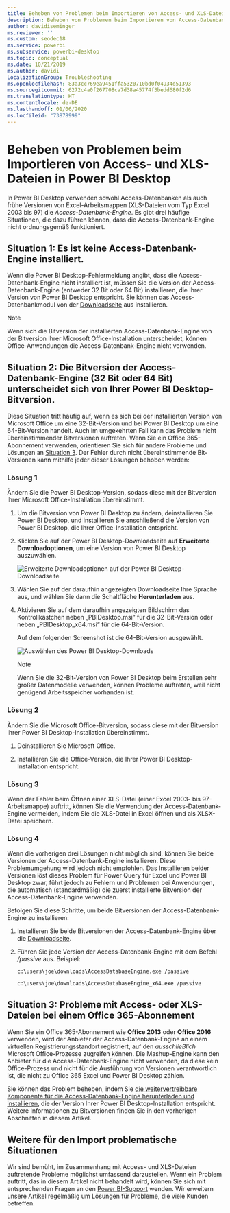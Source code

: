 ```yaml
---
title: Beheben von Problemen beim Importieren von Access- und XLS-Dateien in Power BI Desktop
description: Beheben von Problemen beim Importieren von Access-Datenbanken und XLS-Tabellen in Power BI Desktop und Power Query
author: davidiseminger
ms.reviewer: ''
ms.custom: seodec18
ms.service: powerbi
ms.subservice: powerbi-desktop
ms.topic: conceptual
ms.date: 10/21/2019
ms.author: davidi
LocalizationGroup: Troubleshooting
ms.openlocfilehash: 83a3cc769ea9451ffa5320710bd0f04934d51393
ms.sourcegitcommit: 6272c4a0f267708ca7d38a45774f3bedd680f2d6
ms.translationtype: HT
ms.contentlocale: de-DE
ms.lasthandoff: 01/06/2020
ms.locfileid: "73878999"
---
```

# <a name="resolve-issues-importing-access-and-xls-files-in-power-bi-desktop"></a>Beheben von Problemen beim Importieren von Access- und XLS-Dateien in Power BI Desktop

In Power BI Desktop verwenden sowohl Access-Datenbanken als auch frühe Versionen von Excel-Arbeitsmappen (XLS-Dateien vom Typ Excel 2003 bis 97) die *Access-Datenbank-Engine*. Es gibt drei häufige Situationen, die dazu führen können, dass die Access-Datenbank-Engine nicht ordnungsgemäß funktioniert.

## <a name="situation-1-no-access-database-engine-is-installed"></a>Situation 1: Es ist keine Access-Datenbank-Engine installiert.

Wenn die Power BI Desktop-Fehlermeldung angibt, dass die Access-Datenbank-Engine nicht installiert ist, müssen Sie die Version der Access-Datenbank-Engine (entweder 32 Bit oder 64 Bit) installieren, die Ihrer Version von Power BI Desktop entspricht. Sie können das Access-Datenbankmodul von der [Downloadseite](https://www.microsoft.com/download/details.aspx?id=13255) aus installieren.

>[!NOTE]
>Wenn sich die Bitversion der installierten Access-Datenbank-Engine von der Bitversion Ihrer Microsoft Office-Installation unterscheidet, können Office-Anwendungen die Access-Datenbank-Engine nicht verwenden.

## <a name="situation-2-the-access-database-engine-bit-version-32-bit-or-64-bit-is-different-from-your-power-bi-desktop-bit-version"></a>Situation 2: Die Bitversion der Access-Datenbank-Engine (32 Bit oder 64 Bit) unterscheidet sich von Ihrer Power BI Desktop-Bitversion.

Diese Situation tritt häufig auf, wenn es sich bei der installierten Version von Microsoft Office um eine 32-Bit-Version und bei Power BI Desktop um eine 64-Bit-Version handelt. Auch im umgekehrten Fall kann das Problem nicht übereinstimmender Bitversionen auftreten. Wenn Sie ein Office 365-Abonnement verwenden, orientieren Sie sich für andere Probleme und Lösungen an [Situation 3](#situation-3-trouble-using-access-or-xls-files-with-an-office-365-subscription). Der Fehler durch nicht übereinstimmende Bit-Versionen kann mithilfe jeder dieser Lösungen behoben werden:

### <a name="solution-1"></a>Lösung 1

Ändern Sie die Power BI Desktop-Version, sodass diese mit der Bitversion Ihrer Microsoft Office-Installation übereinstimmt. 

1. Um die Bitversion von Power BI Desktop zu ändern, deinstallieren Sie Power BI Desktop, und installieren Sie anschließend die Version von Power BI Desktop, die Ihrer Office-Installation entspricht. 

1. Klicken Sie auf der Power BI Desktop-Downloadseite auf **Erweiterte Downloadoptionen**, um eine Version von Power BI Desktop auszuwählen.
   
   ![Erweiterte Downloadoptionen auf der Power BI Desktop-Downloadseite](media/desktop-access-database-errors/desktop-access-errors-1.png)
   
1. Wählen Sie auf der daraufhin angezeigten Downloadseite Ihre Sprache aus, und wählen Sie dann die Schaltfläche **Herunterladen** aus. 
 
1. Aktivieren Sie auf dem daraufhin angezeigten Bildschirm das Kontrollkästchen neben „PBIDesktop.msi“ für die 32-Bit-Version oder neben „PBIDesktop_x64.msi“ für die 64-Bit-Version. 

   Auf dem folgenden Screenshot ist die 64-Bit-Version ausgewählt.
   
   ![Auswählen des Power BI Desktop-Downloads](media/desktop-access-database-errors/desktop-access-errors-2.png)
   
   >[!NOTE]
   >Wenn Sie die 32-Bit-Version von Power BI Desktop beim Erstellen sehr großer Datenmodelle verwenden, können Probleme auftreten, weil nicht genügend Arbeitsspeicher vorhanden ist.

### <a name="solution-2"></a>Lösung 2

Ändern Sie die Microsoft Office-Bitversion, sodass diese mit der Bitversion Ihrer Power BI Desktop-Installation übereinstimmt.

1. Deinstallieren Sie Microsoft Office.

2. Installieren Sie die Office-Version, die Ihrer Power BI Desktop-Installation entspricht.

### <a name="solution-3"></a>Lösung 3

Wenn der Fehler beim Öffnen einer XLS-Datei (einer Excel 2003- bis 97-Arbeitsmappe) auftritt, können Sie die Verwendung der Access-Datenbank-Engine vermeiden, indem Sie die XLS-Datei in Excel öffnen und als XLSX-Datei speichern.

### <a name="solution-4"></a>Lösung 4

Wenn die vorherigen drei Lösungen nicht möglich sind, können Sie beide Versionen der Access-Datenbank-Engine installieren. Diese Problemumgehung wird jedoch nicht empfohlen. Das Installieren beider Versionen löst dieses Problem für Power Query für Excel und Power BI Desktop zwar, führt jedoch zu Fehlern und Problemen bei Anwendungen, die automatisch (standardmäßig) die zuerst installierte Bitversion der Access-Datenbank-Engine verwenden. 

Befolgen Sie diese Schritte, um beide Bitversionen der Access-Datenbank-Engine zu installieren:

1. Installieren Sie beide Bitversionen der Access-Datenbank-Engine über die [Downloadseite](https://www.microsoft.com/download/details.aspx?id=13255). 

1. Führen Sie jede Version der Access-Datenbank-Engine mit dem Befehl */passive* aus. Beispiel:
   
       c:\users\joe\downloads\AccessDatabaseEngine.exe /passive
   
       c:\users\joe\downloads\AccessDatabaseEngine_x64.exe /passive

## <a name="situation-3-trouble-using-access-or-xls-files-with-an-office-365-subscription"></a>Situation 3: Probleme mit Access- oder XLS-Dateien bei einem Office 365-Abonnement

Wenn Sie ein Office 365-Abonnement wie **Office 2013** oder **Office 2016** verwenden, wird der Anbieter der Access-Datenbank-Engine an einem virtuellen Registrierungsstandort registriert, auf den *ausschließlich* Microsoft Office-Prozesse zugreifen können. Die Mashup-Engine kann den Anbieter für die Access-Datenbank-Engine nicht verwenden, da diese kein Office-Prozess und nicht für die Ausführung von Versionen verantwortlich ist, die nicht zu Office 365 Excel und Power BI Desktop zählen.

Sie können das Problem beheben, indem Sie [die weitervertreibbare Komponente für die Access-Datenbank-Engine herunterladen und installieren](https://www.microsoft.com/download/details.aspx?id=13255), die der Version Ihrer Power BI Desktop-Installation entspricht. Weitere Informationen zu Bitversionen finden Sie in den vorherigen Abschnitten in diesem Artikel.

## <a name="other-situations-that-can-cause-import-issues"></a>Weitere für den Import problematische Situationen

Wir sind bemüht, im Zusammenhang mit Access- und XLS-Dateien auftretende Probleme möglichst umfassend darzustellen. Wenn ein Problem auftritt, das in diesem Artikel nicht behandelt wird, können Sie sich mit entsprechenden Fragen an den [Power BI-Support](https://powerbi.microsoft.com/support/) wenden. Wir erweitern unsere Artikel regelmäßig um Lösungen für Probleme, die viele Kunden betreffen.

